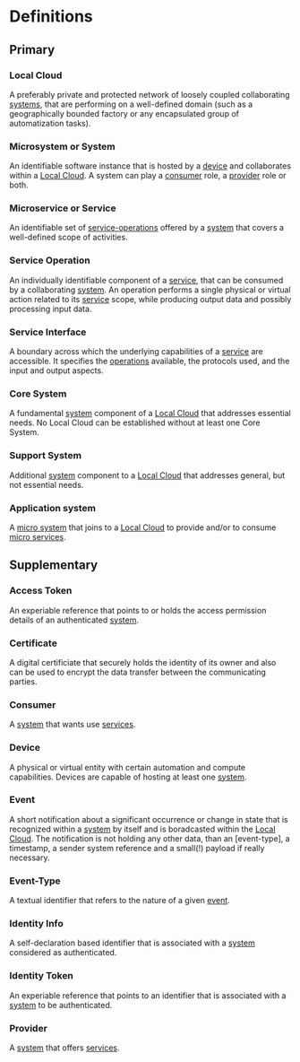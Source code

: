 # Definitions

## Primary

### Local Cloud

A preferably private and protected network of loosely coupled collaborating [systems](./definitions.md#microsystem-or-system), that are performing on a well-defined domain (such as a geographically bounded factory or any encapsulated group of automatization tasks).


### Microsystem or System

An identifiable software instance that is hosted by a [device](#device) and collaborates within a [Local Cloud](./definitions.md#local-cloud). A system can play a [consumer](./definitions.md#consumer) role, a [provider](./definitions.md#provider) role or both.

### Microservice or Service

An identifiable set of [service-operations](./definitions.md#service-operation) offered by a [system](#microsystem-or-system) that covers a well-defined scope of activities. 

### Service Operation

An individually identifiable component of a [service](./definitions.md#microservice-or-service), that can be consumed by a collaborating [system](./definitions.md#microsystem-or-system). An operation performs a single physical or virtual action related to its [service](./definitions.md#microservice-or-service) scope, while producing output data and possibly processing input data. 

### Service Interface

A boundary across which the underlying capabilities of a [service](#microservice-or-service) are accessible. It specifies the [operations](#service-operation) available, the protocols used, and the input and output aspects.

### Core System

A fundamental [system](#microsystem-or-system) component of a [Local Cloud](#local-cloud) that addresses essential needs. No Local Cloud can be established without at least one Core System.

### Support System

Additional [system](#microsystem-or-system) component to a [Local Cloud](#local-cloud) that addresses general, but not essential needs. 

### Application system

A [micro system](#microsystem-or-system) that joins to a [Local Cloud](#local-cloud) to provide and/or to consume [micro services](#microservice-or-service).

## Supplementary

### Access Token

An experiable reference that points to or holds the access permission details of an authenticated [system](./definitions.md#microsystem-or-system).

### Certificate

A digital certificiate that securely holds the identity of its owner and also can be used to encrypt the data transfer between the communicating parties.

### Consumer 

A [system](./definitions.md#microsystem-or-system) that wants use [services](./definitions.md#microservice-or-service).

### Device

A physical or virtual entity with certain automation and compute capabilities. Devices are capable of hosting at least one [system](#microsystem-or-system).

### Event

A short notification about a significant occurrence or change in state that is recognized within a [system](./definitions.md#microsystem-or-system) by itself and is boradcasted within the [Local Cloud](./definitions.md#local-cloud). The notification is not holding any other data, than an [event-type], a timestamp, a sender system reference and a small(!) payload if really necessary.

### Event-Type

A textual identifier that refers to the nature of a given [event](./definitions.md#event).

### Identity Info

A self-declaration based identifier that is associated with a [system](./definitions.md#microsystem-or-system) considered as authenticated.

### Identity Token

An experiable reference that points to an identifier that is associated with a [system](./definitions.md#microsystem-or-system) to be authenticated.

### Provider

A [system](./definitions.md#microsystem-or-system) that offers [services](./definitions.md#microservice-or-service).